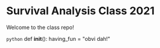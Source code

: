 # Survival Analysis Class 2021

Welcome to the class repo!

```python```
def __init__():
  having_fun = "obvi dah!"
  
  ```

